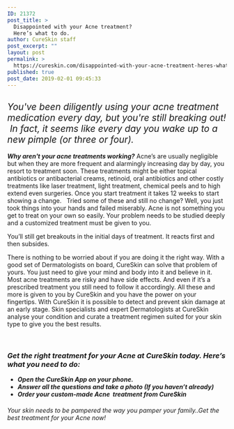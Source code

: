 ```yaml
---
ID: 21372
post_title: >
  Disappointed with your Acne treatment?
  Here’s what to do.
author: CureSkin staff
post_excerpt: ""
layout: post
permalink: >
  https://cureskin.com/disappointed-with-your-acne-treatment-heres-what-to-do/
published: true
post_date: 2019-02-01 09:45:33
---
```

<h2><em><span style="font-weight: 400;">You've been diligently using your acne treatment medication every day, but you're still breaking out!  In fact, it seems like every day you wake up to a new pimple (or three or four).</span></em></h2>
<span style="font-weight: 400;">
</span><em><strong>Why aren't your acne treatments working?</strong></em><span style="font-weight: 400;">
</span><span style="font-weight: 400;">
</span><span style="font-weight: 400;">Acne’s are usually negligible but when they are more frequent and alarmingly increasing day by day, you resort to treatment soon. These treatments might be either topical antibiotics or antibacterial creams, retinoid, oral antibiotics and other costly treatments like laser treatment, light treatment, chemical peels and to high extend even surgeries. Once you start treatment it takes 12 weeks to start showing a change.  </span><span style="font-weight: 400;">
</span><span style="font-weight: 400;">
</span><span style="font-weight: 400;">Tried some of these and still no change? Well, you just took things into your hands and failed miserably. </span><span style="font-weight: 400;">
</span><span style="font-weight: 400;">Acne is not something you get to treat on your own so easily. Your problem needs to be studied deeply and a customized treatment must be given to you.</span>

<span style="font-weight: 400;">You’ll still get breakouts in the initial days of treatment. It reacts first and then subsides.</span>

<span style="font-weight: 400;">There is nothing to be worried about if you are doing it the right way.</span><span style="font-weight: 400;">
</span><span style="font-weight: 400;">
</span><span style="font-weight: 400;">With a good set of Dermatologists on board, CureSkin can solve that problem of yours. You just need to give your mind and body into it and believe in it.
</span><span style="font-weight: 400;">
</span><span style="font-weight: 400;">Most acne treatments are risky and have side effects. And even if it’s a prescribed treatment you still need to follow it accordingly. All these and more is given to you by CureSkin and you have the power on your fingertips. </span><span style="font-weight: 400;">
</span><span style="font-weight: 400;">
</span><span style="font-weight: 400;">With CureSkin it is possible to detect and prevent skin damage at an early stage. Skin specialists and expert Dermatologists at CureSkin analyse your condition and curate a treatment regimen suited for your skin type to give you the best results. </span>

&nbsp;
<h3><em>Get the right treatment for your Acne at CureSkin today. Here’s what you need to do:</em></h3>
<ul>
 	<li style="font-weight: 400;"><em><strong>Open the CureSkin App on your phone.</strong></em></li>
 	<li style="font-weight: 400;"><em><strong>Answer all the questions and take a photo (If you haven’t already)</strong></em></li>
 	<li style="font-weight: 400;"><em><strong>Order your custom-made Acne  treatment from CureSkin</strong></em></li>
</ul>
<h5><em><span style="font-weight: 400;">Your skin needs to be pampered the way you pamper your family..Get the best treatment for your Acne now! </span></em></h5>